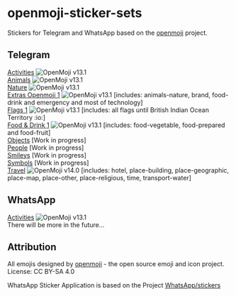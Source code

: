 # openmoji-sticker-sets
Stickers for Telegram and WhatsApp based on the [openmoji](https://github.com/hfg-gmuend/openmoji) project.  

## Telegram  
[Activities](https://t.me/addstickers/OpenMojiActivities) ![OpenMoji v13.1](https://img.shields.io/badge/OpenMoji-v13.1-orange)   
[Animals](https://t.me/addstickers/OpenMojiAnimals) ![OpenMoji v13.1](https://img.shields.io/badge/OpenMoji-v13.1-orange)   
[Nature](https://t.me/addstickers/OpenMojiNature) ![OpenMoji v13.1](https://img.shields.io/badge/OpenMoji-v13.1-orange)   
[Extras Openmoji 1](https://t.me/addstickers/OpenMojiExtras) ![OpenMoji v13.1](https://img.shields.io/badge/OpenMoji-v13.1-orange)  [includes: animals-nature, brand, food-drink and emergency and most of technology]   
[Flags 1](https://t.me/addstickers/OpenMojiFlags) ![OpenMoji v13.1](https://img.shields.io/badge/OpenMoji-v13.1-orange)  [includes: all flags until British Indian Ocean Territory :io:]  
[Food & Drink 1](https://t.me/addstickers/OpenMojiFood) ![OpenMoji v13.1](https://img.shields.io/badge/OpenMoji-v13.1-orange)  [includes: food-vegetable, food-prepared and food-fruit]      
[Objects](https://t.me/addstickers/OpenMojiObjects) [Work in progress]  
[People](https://t.me/addstickers/OpenMojiPeople) [Work in progress]   
[Smileys](https://t.me/addstickers/OpenMojiSmileys) [Work in progress]  
[Symbols](https://t.me/addstickers/OpenMojiSymbols) [Work in progress]  
[Travel](https://t.me/addstickers/OpenMojiTravel) ![OpenMoji v14.0](https://img.shields.io/badge/OpenMoji-v14.0-green)  [includes: hotel, place-building, place-geographic, place-map, place-other, place-religious, time, transport-water]  

## WhatsApp
[Activities](https://github.com/MEibenst/openmoji-sticker-sets/releases/download/v0.1.0-alpha/OpenMoji-StickerPack1.apk) ![OpenMoji v13.1](https://img.shields.io/badge/OpenMoji-v13.1-orange)    
There will be more in the future...

## Attribution
All emojis designed by [openmoji](https://github.com/hfg-gmuend/openmoji) - the open source emoji and icon project. License: CC BY-SA 4.0

WhatsApp Sticker Application is based on the Project [WhatsApp/stickers](https://github.com/WhatsApp/stickers)
